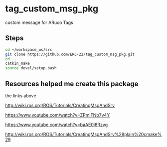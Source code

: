 # tag_custom_msg_pkg
custom message for ARuco Tags

## Steps

```bash
cd ~/workspace_ws/src
git clone https://github.com/ERC-22/tag_custom_msg_pkg.git
cd ..
catkin_make
source devel/setup.bash
```

## Resources helped me create this package
the links above

http://wiki.ros.org/ROS/Tutorials/CreatingMsgAndSrv

https://www.youtube.com/watch?v=ZPmlFNb7v4Y

https://www.youtube.com/watch?v=baAE0i8Rzvg

http://wiki.ros.org/ROS/Tutorials/CreatingMsgAndSrv%28plain%20cmake%29
